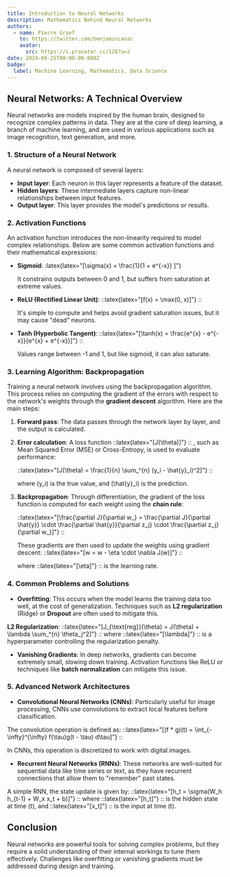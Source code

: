 ```yaml
---
title: Introduction to Neural Networks
description: Mathematics Behind Neural Networks
authors:
  - name: Pierre Graef
    to: https://twitter.com/benjamincanac
    avatar:
      src: https://i.pravatar.cc/128?u=2
date: 2024-09-25T00:00:00.000Z
badge:
  label: Machine Learning, Mathematics, Data Science
---
```


## Neural Networks: A Technical Overview

Neural networks are models inspired by the human brain, designed to recognize complex patterns in data. They are at the core of deep learning, a branch of machine learning, and are used in various applications such as image recognition, text generation, and more.

### 1. Structure of a Neural Network

A neural network is composed of several layers:

- **Input layer**: Each neuron in this layer represents a feature of the dataset.
- **Hidden layers**: These intermediate layers capture non-linear relationships between input features.
- **Output layer**: This layer provides the model's predictions or results.

### 2. Activation Functions

An activation function introduces the non-linearity required to model complex relationships. Below are some common activation functions and their mathematical expressions:

- **Sigmoid**:
  :latex{latex="\[\sigma(x) = \frac{1}{1 + e^{-x}} \]"}
  
  It constrains outputs between 0 and 1, but suffers from saturation at extreme values.

- **ReLU (Rectified Linear Unit)**:
  ::latex{latex="\[f(x) = \max(0, x)\]"}
  ::

  It's simple to compute and helps avoid gradient saturation issues, but it may cause "dead" neurons.

- **Tanh (Hyperbolic Tangent)**:
  ::latex{latex="\[\tanh(x) = \frac{e^{x} - e^{-x}}{e^{x} + e^{-x}}\]"}
  ::

  Values range between -1 and 1, but like sigmoid, it can also saturate.

### 3. Learning Algorithm: Backpropagation

Training a neural network involves using the backpropagation algorithm. This process relies on computing the gradient of the errors with respect to the network's weights through the **gradient descent** algorithm. Here are the main steps:

1. **Forward pass**: The data passes through the network layer by layer, and the output is calculated.

2. **Error calculation**: A loss function 
::latex{latex="\[J(\theta)\]"} 
::
 , such as Mean Squared Error (MSE) or Cross-Entropy, is used to evaluate performance:

   ::latex{latex="\[J(\theta) = \frac{1}{n} \sum\_^{n} (y\_i - \hat{y}\_i)^2\]"}
   ::

   where (y\_i) is the true value, and (\hat{y}\_i) is the prediction.

3. **Backpropagation**: Through differentiation, the gradient of the loss function is computed for each weight using the **chain rule**:

   ::latex{latex="\[\frac{\partial J}{\partial w\_} = \frac{\partial J}{\partial \hat{y}} \cdot \frac{\partial \hat{y}}{\partial z\_j} \cdot \frac{\partial z\_j}{\partial w\_}\]"}
   ::

   These gradients are then used to update the weights using gradient descent:
   ::latex{latex="\[w = w - \eta \cdot \nabla J(w)\]"}
   ::

   where 
   ::latex{latex="\[\eta\]"} 
   :: 
   is the learning rate.


### 4. Common Problems and Solutions

- **Overfitting**: This occurs when the model learns the training data too well, at the cost of generalization. Techniques such as **L2 regularization** (Ridge) or **Dropout** are often used to mitigate this.

 **L2 Regularization**:
  ::latex{latex="\[J\_{\text{reg}}(\theta) = J(\theta) + \lambda \sum\_^{n} \theta\_j^2\]"}
  ::
  where 
  ::latex{latex="\[\lambda\]"}
  :: 
  is a hyperparameter controlling the regularization penalty.

- **Vanishing Gradients**: In deep networks, gradients can become extremely small, slowing down training. Activation functions like ReLU or techniques like **batch normalization** can mitigate this issue.

### 5. Advanced Network Architectures

- **Convolutional Neural Networks (CNNs)**: Particularly useful for image processing, CNNs use convolutions to extract local features before classification.

The convolution operation is defined as:
  ::latex{latex="\[(f * g)(t) = \int_{-\infty}^{\infty} f(\tau)g(t - \tau) d\tau\]"}
  ::

  In CNNs, this operation is discretized to work with digital images.
- **Recurrent Neural Networks (RNNs)**: These networks are well-suited for sequential data like time series or text, as they have recurrent connections that allow them to "remember" past states.

A simple RNN, the state update is given by:
  ::latex{latex="\[h_t = \sigma(W_h h_{t-1} + W_x x_t + b)\]"}
  ::
  where 
  ::latex{latex="\[h_t\]"}
  ::
  is the hidden state at time (t), and 
  ::latex{latex="\[x_t\]"}
  ::
  is the input at time (t).

## Conclusion

Neural networks are powerful tools for solving complex problems, but they require a solid understanding of their internal workings to tune them effectively. Challenges like overfitting or vanishing gradients must be addressed during design and training.
